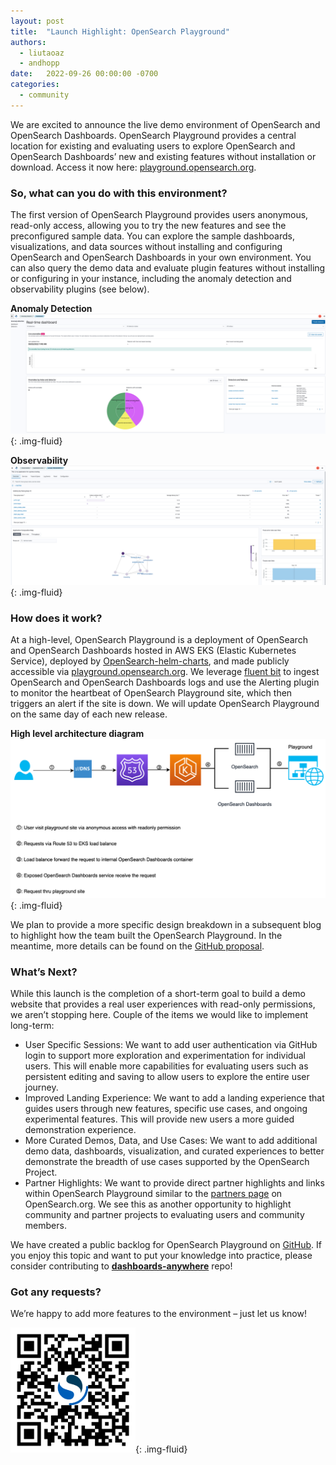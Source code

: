 ```yaml
---
layout: post
title:  "Launch Highlight: OpenSearch Playground"
authors:
  - liutaoaz
  - andhopp
date:   2022-09-26 00:00:00 -0700
categories:
  - community
---
```


We are excited to announce the live demo environment of OpenSearch and OpenSearch Dashboards. OpenSearch Playground provides a central location for existing and evaluating users to explore OpenSearch and OpenSearch Dashboards’ new and existing features without installation or download. Access it now here: [playground.opensearch.org](https://playground.opensearch.org).

### So, what can you do with this environment?

The first version of OpenSearch Playground provides users anonymous, read-only access, allowing you to try the new features and see the preconfigured sample data. You can explore the sample dashboards, visualizations, and data sources without installing and configuring OpenSearch and OpenSearch Dashboards in your own environment. You can also query the demo data and evaluate plugin features without installing or configuring in your instance, including the anomaly detection and observability plugins (see below).

**Anomaly Detection**
![Anomaly Detection](/assets/media/blog-images/2022-09-26-opensearch-playground/anomaly-detection.png){: .img-fluid}

**Observability**
![Observability](/assets/media/blog-images/2022-09-26-opensearch-playground/observability.png){: .img-fluid}

### How does it work?

At a high-level, OpenSearch Playground is a deployment of OpenSearch and OpenSearch Dashboards hosted in AWS EKS (Elastic Kubernetes Service), deployed by [OpenSearch-helm-charts](https://github.com/opensearch-project/helm-charts), and made publicly accessible via [playground.opensearch.org](https://playground.opensearch.org/app/home). We leverage [fluent bit](https://github.com/opensearch-project/dashboards-anywhere/blob/main/config/playground/metrics/fluent-bit/fluent-bit.yaml) to ingest OpenSearch and OpenSearch Dashboards logs and use the Alerting plugin to monitor the heartbeat of OpenSearch Playground site, which then triggers an alert if the site is down. We will update OpenSearch Playground on the same day of each new release.

**High level architecture diagram**
![High level architecture diagram](/assets/media/blog-images/2022-09-26-opensearch-playground/playground-high-level-diagram.png){: .img-fluid}

We plan to provide a more specific design breakdown in a subsequent blog to highlight how the team built the OpenSearch Playground. In the meantime, more details can be found on the [GitHub proposal](https://github.com/opensearch-project/dashboards-anywhere/issues/9).

### What’s Next?

While this launch is the completion of a short-term goal to build a demo website that provides a real user experiences with read-only permissions, we aren’t stopping here. Couple of the items we would like to implement long-term:

* User Specific Sessions: We want to add user authentication via GitHub login to support more exploration and experimentation for individual users. This will enable more capabilities for evaluating users such as persistent editing and saving to allow users to explore the entire user journey.
* Improved Landing Experience: We want to add a landing experience that guides users through new features, specific use cases, and ongoing experimental features. This will provide new users a more guided demonstration experience.
* More Curated Demos, Data, and Use Cases: We want to add additional demo data, dashboards, visualization, and curated experiences to better demonstrate the breadth of use cases supported by the OpenSearch Project.
* Partner Highlights: We want to provide direct partner highlights and links within OpenSearch Playground similar to the [partners page](https://opensearch.org/partners) on OpenSearch.org. We see this as another opportunity to highlight community and partner projects to evaluating users and community members.

We have created a public backlog for OpenSearch Playground on [GitHub](https://github.com/opensearch-project/dashboards-anywhere/projects/1). If you enjoy this topic and want to put your knowledge into practice, please consider contributing to [**dashboards-anywhere**](https://github.com/opensearch-project/dashboards-anywhere) repo!

### Got any requests?

We’re happy to add more features to the environment – just let us know!

<img src="/assets/media/blog-images/2022-09-26-opensearch-playground/playground-static-qr-code.png" width="200" height="200" />{: .img-fluid}